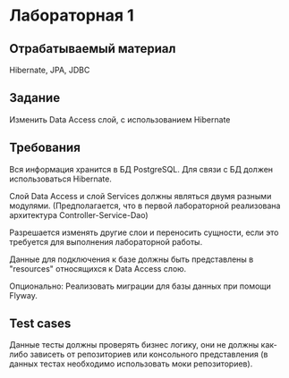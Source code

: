 # Лабораторная 1

## Отрабатываемый материал

Hibernate, JPA, JDBC

## Задание

Изменить Data Access слой, с использованием Hibernate

## Требования
Вся информация хранится в БД PostgreSQL. Для связи с БД должен использоваться Hibernate.

Слой Data Access и слой Services должны являться двумя разными модулями. (Предполагается, что в первой лабораторной реализована архитектура Controller-Service-Dao)

Разрешается изменять другие слои и переносить сущности, если это требуется для выполнения лабораторной работы.

Данные для подключения к базе должны быть представлены в "resources" относящихся к Data Access слою.

Опционально: Реализовать миграции для базы данных при помощи Flyway.

## Test cases

Данные тесты должны проверять бизнес логику, они не должны как-либо зависеть от репозиториев или консольного
представления (в данных тестах необходимо использовать моки репозиториев).

